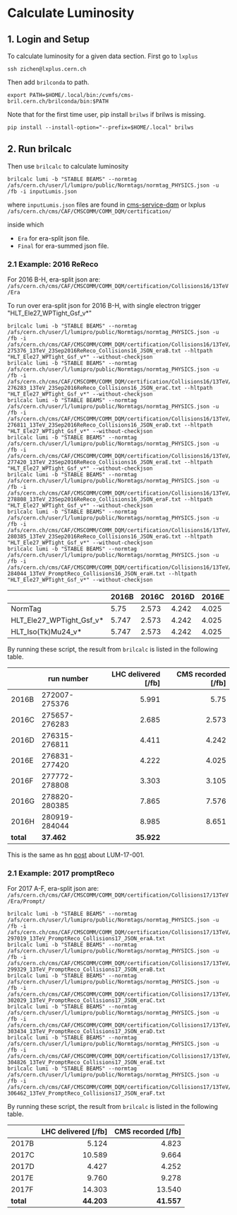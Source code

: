 # Calculate Luminosity

## 1. Login and Setup
To calculate luminosity for a given data section. First go to `lxplus`
```shell
ssh zichen@lxplus.cern.ch
```

Then add `brilconda` to path.
```shell
export PATH=$HOME/.local/bin:/cvmfs/cms-bril.cern.ch/brilconda/bin:$PATH
```

Note that for the first time user, pip install `brilws` if brilws is missing.
```shell
pip install --install-option="--prefix=$HOME/.local" brilws
```

## 2. Run brilcalc
Then use `brilcalc` to calculate luminosity

```shell
brilcalc lumi -b "STABLE BEAMS" --normtag /afs/cern.ch/user/l/lumipro/public/Normtags/normtag_PHYSICS.json -u /fb -i inputLumis.json 
```
where `inputLumis.json` files are found in [cms-service-dqm](https://cms-service-dqm.web.cern.ch/cms-service-dqm/CAF/certification/) or lxplus `/afs/cern.ch/cms/CAF/CMSCOMM/COMM_DQM/certification/`

inside which 
* `Era` for era-split json file.
* `Final` for era-summed json file.

### 2.1 Example: 2016 ReReco
For 2016 B-H, era-split json are: `/afs/cern.ch/cms/CAF/CMSCOMM/COMM_DQM/certification/Collisions16/13TeV/Era`

To run over era-split json for 2016 B-H, with single electron trigger "HLT_Ele27_WPTight_Gsf_v*"
```shell
brilcalc lumi -b "STABLE BEAMS" --normtag /afs/cern.ch/user/l/lumipro/public/Normtags/normtag_PHYSICS.json -u /fb -i /afs/cern.ch/cms/CAF/CMSCOMM/COMM_DQM/certification/Collisions16/13TeV/Era/ReReco/Cert_272007-275376_13TeV_23Sep2016ReReco_Collisions16_JSON_eraB.txt --hltpath "HLT_Ele27_WPTight_Gsf_v*" --without-checkjson 
brilcalc lumi -b "STABLE BEAMS" --normtag /afs/cern.ch/user/l/lumipro/public/Normtags/normtag_PHYSICS.json -u /fb -i /afs/cern.ch/cms/CAF/CMSCOMM/COMM_DQM/certification/Collisions16/13TeV/Era/ReReco/Cert_275657-276283_13TeV_23Sep2016ReReco_Collisions16_JSON_eraC.txt --hltpath "HLT_Ele27_WPTight_Gsf_v*" --without-checkjson 
brilcalc lumi -b "STABLE BEAMS" --normtag /afs/cern.ch/user/l/lumipro/public/Normtags/normtag_PHYSICS.json -u /fb -i /afs/cern.ch/cms/CAF/CMSCOMM/COMM_DQM/certification/Collisions16/13TeV/Era/ReReco/Cert_276315-276811_13TeV_23Sep2016ReReco_Collisions16_JSON_eraD.txt --hltpath "HLT_Ele27_WPTight_Gsf_v*" --without-checkjson 
brilcalc lumi -b "STABLE BEAMS" --normtag /afs/cern.ch/user/l/lumipro/public/Normtags/normtag_PHYSICS.json -u /fb -i /afs/cern.ch/cms/CAF/CMSCOMM/COMM_DQM/certification/Collisions16/13TeV/Era/ReReco/Cert_276831-277420_13TeV_23Sep2016ReReco_Collisions16_JSON_eraE.txt --hltpath "HLT_Ele27_WPTight_Gsf_v*" --without-checkjson 
brilcalc lumi -b "STABLE BEAMS" --normtag /afs/cern.ch/user/l/lumipro/public/Normtags/normtag_PHYSICS.json -u /fb -i /afs/cern.ch/cms/CAF/CMSCOMM/COMM_DQM/certification/Collisions16/13TeV/Era/ReReco/Cert_277772-278808_13TeV_23Sep2016ReReco_Collisions16_JSON_eraF.txt --hltpath "HLT_Ele27_WPTight_Gsf_v*" --without-checkjson 
brilcalc lumi -b "STABLE BEAMS" --normtag /afs/cern.ch/user/l/lumipro/public/Normtags/normtag_PHYSICS.json -u /fb -i /afs/cern.ch/cms/CAF/CMSCOMM/COMM_DQM/certification/Collisions16/13TeV/Era/ReReco/Cert_278820-280385_13TeV_23Sep2016ReReco_Collisions16_JSON_eraG.txt --hltpath "HLT_Ele27_WPTight_Gsf_v*" --without-checkjson 
brilcalc lumi -b "STABLE BEAMS" --normtag /afs/cern.ch/user/l/lumipro/public/Normtags/normtag_PHYSICS.json -u /fb -i /afs/cern.ch/cms/CAF/CMSCOMM/COMM_DQM/certification/Collisions16/13TeV/Era/ReReco/Cert_280919-284044_13TeV_PromptReco_Collisions16_JSON_eraH.txt --hltpath "HLT_Ele27_WPTight_Gsf_v*" --without-checkjson 
```

|                          | 2016B | 2016C | 2016D | 2016E | 2016F | 2016G | 2016H | Total      |
|--------------------------|-------|-------|-------|-------|-------|-------|-------|------------|
| NormTag                  | 5.75  | 2.573 | 4.242 | 4.025 | 3.105 | 7.576 | 8.651 | **35.922** |
| HLT_Ele27_WPTight_Gsf_v* | 5.747 | 2.573 | 4.242 | 4.025 | 3.105 | 7.576 | 8.651 | **35.919** |
| HLT_Iso(Tk)Mu24_v*       | 5.747 | 2.573 | 4.242 | 4.025 | 3.105 | 7.576 | 8.651 | **35.919** |

By running these script, the result from `brilcalc` is listed in the following table.

|       |  run number   | LHC delivered [/fb] | CMS recorded [/fb] |
|-------|---------------|--------------------:|-------------------:|
| 2016B | 272007-275376 |               5.991 |               5.75 |
| 2016C | 275657-276283 |               2.685 |              2.573 |
| 2016D | 276315-276811 |               4.411 |              4.242 |
| 2016E | 276831-277420 |               4.222 |              4.025 |
| 2016F | 277772-278808 |               3.303 |              3.105 |
| 2016G | 278820-280385 |               7.865 |              7.576 |
| 2016H | 280919-284044 |               8.985 |              8.651 |
| **total** |      **37.462** |         **35.922** |



This is the same as hn [post](https://hypernews.cern.ch/HyperNews/CMS/get/luminosity/688.html) about LUM-17-001.

### 2.1 Example: 2017 promptReco
For 2017 A-F, era-split json are: `/afs/cern.ch/cms/CAF/CMSCOMM/COMM_DQM/certification/Collisions17/13TeV/Era/Prompt/`

```shell
brilcalc lumi -b "STABLE BEAMS" --normtag /afs/cern.ch/user/l/lumipro/public/Normtags/normtag_PHYSICS.json -u /fb -i /afs/cern.ch/cms/CAF/CMSCOMM/COMM_DQM/certification/Collisions17/13TeV/Era/Prompt/Cert_294927-297019_13TeV_PromptReco_Collisions17_JSON_eraA.txt
brilcalc lumi -b "STABLE BEAMS" --normtag /afs/cern.ch/user/l/lumipro/public/Normtags/normtag_PHYSICS.json -u /fb -i /afs/cern.ch/cms/CAF/CMSCOMM/COMM_DQM/certification/Collisions17/13TeV/Era/Prompt/Cert_297020-299329_13TeV_PromptReco_Collisions17_JSON_eraB.txt
brilcalc lumi -b "STABLE BEAMS" --normtag /afs/cern.ch/user/l/lumipro/public/Normtags/normtag_PHYSICS.json -u /fb -i /afs/cern.ch/cms/CAF/CMSCOMM/COMM_DQM/certification/Collisions17/13TeV/Era/Prompt/Cert_299337-302029_13TeV_PromptReco_Collisions17_JSON_eraC.txt
brilcalc lumi -b "STABLE BEAMS" --normtag /afs/cern.ch/user/l/lumipro/public/Normtags/normtag_PHYSICS.json -u /fb -i /afs/cern.ch/cms/CAF/CMSCOMM/COMM_DQM/certification/Collisions17/13TeV/Era/Prompt/Cert_302030-303434_13TeV_PromptReco_Collisions17_JSON_eraD.txt
brilcalc lumi -b "STABLE BEAMS" --normtag /afs/cern.ch/user/l/lumipro/public/Normtags/normtag_PHYSICS.json -u /fb -i /afs/cern.ch/cms/CAF/CMSCOMM/COMM_DQM/certification/Collisions17/13TeV/Era/Prompt/Cert_303435-304826_13TeV_PromptReco_Collisions17_JSON_eraE.txt
brilcalc lumi -b "STABLE BEAMS" --normtag /afs/cern.ch/user/l/lumipro/public/Normtags/normtag_PHYSICS.json -u /fb -i /afs/cern.ch/cms/CAF/CMSCOMM/COMM_DQM/certification/Collisions17/13TeV/Era/Prompt/Cert_304911-306462_13TeV_PromptReco_Collisions17_JSON_eraF.txt
```

By running these script, the result from `brilcalc` is listed in the following table.


|       | LHC delivered [/fb] | CMS recorded [/fb] |
|-------|--------------------:|-------------------:|
| 2017B |               5.124 |              4.823 |
| 2017C |              10.589 |              9.664 |
| 2017D |               4.427 |              4.252 |
| 2017E |               9.760 |              9.278 |
| 2017F |              14.303 |             13.540 |
| **total** |      **44.203** |         **41.557** |
